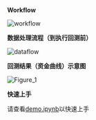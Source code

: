 **Workflow**

![workflow](https://user-images.githubusercontent.com/101194077/205469963-7c0bd445-4478-4671-a886-0fdf2e4a6fa6.png)  


**数据处理流程（到执行回测前）**

![dataflow](https://user-images.githubusercontent.com/101194077/205479943-4b5d0a5c-b905-4e9e-85ab-190d9869c32c.png)

**回测结果（资金曲线）示意图**

![Figure_1](https://user-images.githubusercontent.com/101194077/205918126-7cba022c-6281-4502-b136-7f03e9026643.png)


**快速上手**

请查看[demo.ipynb](https://github.com/HaoningChen/ScutQuant/blob/main/scutquant/demo.ipynb)以快速上手
